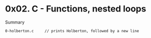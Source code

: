 # 0x02. C - Functions, nested loops

Summary

```
0-holberton.c     // prints Holberton, followed by a new line
```
